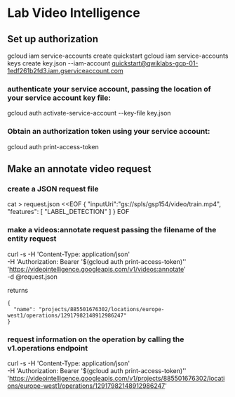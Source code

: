 # Lab Video Intelligence

## Set up authorization

gcloud iam service-accounts create quickstart
gcloud iam service-accounts keys create key.json --iam-account quickstart@qwiklabs-gcp-01-1edf261b2fd3.iam.gserviceaccount.com
### authenticate your service account, passing the location of your service account key file:
gcloud auth activate-service-account --key-file key.json
### Obtain an authorization token using your service account:
gcloud auth print-access-token

## Make an annotate video request

### create a JSON request file
cat > request.json <<EOF
{
   "inputUri":"gs://spls/gsp154/video/train.mp4",
   "features": [
       "LABEL_DETECTION"
   ]
}
EOF

### make a videos:annotate request passing the filename of the entity request

curl -s -H 'Content-Type: application/json' \
    -H 'Authorization: Bearer '$(gcloud auth print-access-token)'' \
    'https://videointelligence.googleapis.com/v1/videos:annotate' \
    -d @request.json

returns 
```
{
  "name": "projects/885501676302/locations/europe-west1/operations/12917982148912986247"
}
```

### request information on the operation by calling the v1.operations endpoint

curl -s -H 'Content-Type: application/json' \
    -H 'Authorization: Bearer '$(gcloud auth print-access-token)'' \
    'https://videointelligence.googleapis.com/v1/projects/885501676302/locations/europe-west1/operations/12917982148912986247'
